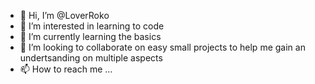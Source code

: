 - 👋 Hi, I’m @LoverRoko
- 👀 I’m interested in learning to code 
- 🌱 I’m currently learning the basics
- 💞️ I’m looking to collaborate on easy small projects to help me gain an undertsanding on multiple aspects
- 📫 How to reach me ...

<!---
LoverRoko/LoverRoko is a ✨ special ✨ repository because its `README.md` (this file) appears on your GitHub profile.
You can click the Preview link to take a look at your changes.
--->
